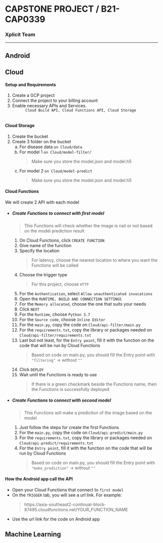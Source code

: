 <h1>CAPSTONE PROJECT / B21-CAP0339</h1>
<h3>Xplicit Team</h3>
<hr>
<!-- buat Android -->
<h2>Android</h2>



<!-- buat Cloud -->
<h2>Cloud</h2>
<h4>Setup and Requirements</h4>
<ol>
  <li>Create a GCP project</li>
  <li>Connect the project to your billing account</li>
  <li>Enable necessary APIs and Services. 
    <code>
      Cloud Build API, Cloud Functions API, Cloud Storage
    </code>
  </li>
</ol>
<h4>Cloud Storage</h4>
<ol>
  <li>Create the bucket</li>
  <li>Create 3 folder on the bucket
    <ol type="a">
      <li>For disease data <code>on Cloud/data</code>
      </li>
      <li>For model 1 <code>on Cloud/model-filter/</code>
        <blockquote>Make sure you store the model.json and model.h5</blockquote>
      </li>
      <li>For model 2 <code>on Cloud/model-predict</code>
        <blockquote>Make sure you store the model.json and model.h5</blockquote>
      </li>
    </ol>
  </li>
</ol>
<h4>Cloud Functions</h4>
We will create 2 API with each model
<ul>
  <li><h5>Create Functions to connect with first model</h5>
    <blockquote>This Functions will check whether the image is nail or not based on the model prediction result</blockquote>
    <ol type="1">
      <li>On Cloud Functions, click <code>CREATE FUNCTION</code></li>
      <li>Give name of the function</li>
      <li>Specify the location</li>
      <blockquote>For latency, choose the nearest location to where you want the Functions will be called </blockquote>
      <li>Choose the trigger type</li>
      <blockquote>For this project, choose <code>HTTP</code></blockquote>
      <li>For the <code>Authentication</code>, select <code>Allow unauthenticated invocations</code></li>
      <li>Open the <code>RUNTIME, BUILD AND CONNECTION SETTINGS</code></li>
      <li>For the <code>Memory allocated</code>, choose the one that suits your needs</li>
      <li>Click <code>NEXT</code></li>
      <li>For the <code>Runtime</code>, choose <code>Python 3.7</code></li>
      <li>For the <code>Source code</code>, choose <code>Inline Editor</code></li>
      <li>For the <code>main.py</code>, copy the code on <code>Cloud/api-filter/main.py</code></li>
      <li>For the <code>requirements.txt</code>, copy the library or packages needed on <code>Cloud/api-filter/requirements.txt</code></li>
      <li>Last but not least, for the <code>Entry point</code>, fill it with the function on the code that will be run by Cloud Functions</li>
      <blockquote>Based on code on main.py, you should fill the Entry point with <code>"filtering"</code> -> without <code>""</code></blockquote>
      <li>Click <code>DEPLOY</code></li>
      <li>Wait until the Functions is ready to use</li>
      <blockquote>If there is a green checkmark beside the Functions name, then the Functions is successfully deployed</blockquote>
    </ol>
  </li>
  <li><h5>Create Functions to connect with second model</h5>
    <blockquote>This Functions will make a prediction of the image based on the model</blockquote>
    <ol type="1">
      <li>Just follow the steps for create the first Functions</li>
      <li>For the <code>main.py</code>, copy the code on <code>Cloud/api-predict/main.py</code></li>
      <li>For the <code>requirements.txt</code>, copy the library or packages needed on <code>Cloud/api-predict/requirements.txt</code></li>
      <li>For the <code>Entry point</code>, fill it with the function on the code that will be run by Cloud Functions</li>
      <blockquote>Based on code on main.py, you should fill the Entry point with <code>"make_prediction"</code> -> without <code>""</code></blockquote>
    </ol>
  </li>
</ul>
<h4>How the Android app call the API</h4>
<ul>
  <li>Open your Cloud Functions that connect to <code>first model</code>
  <li>On the <code>TRIGGER</code> tab, you will see a url link. For example:</li>
  <blockquote>https://asia-southeast2-continual-block-87495.cloudfunctions.net/YOUR_FUNCTION_NAME</blockquote>
  <li>Use the url link for the code on Android app</li>
</ul>

<!-- buat ML -->
<h2>Machine Learning</h2>

